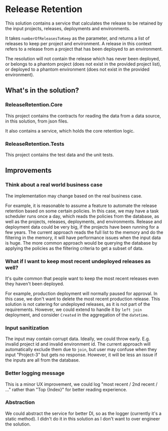 # Release Retention

This solution contains a service that calculates the release to be retained by the input projects, releases, deployments and environments.

It takes `numberOfReleasesToKeep` as the parameter, and returns a list of releases to keep per project and environment. A release in this context refers to a release from a project that has been deployed to an environment.

The resolution will not contain the release which has never been deployed, or belongs to a phantom project (does not exist in the provided project list), or deployed to a phantom environment (does not exist in the provided environment).

## What's in the solution?

### ReleaseRetention.Core

This project contains the contracts for reading the data from a data source, in this solution, from json files.

It also contains a service, which holds the core retention logic.

### ReleaseRetention.Tests

This project contains the test data and the unit tests.

## Improvements

### Think about a real world business case

The implementation may change based on the real business case.

For example, it is reasonable to assume a feature to automate the release retention based on some certain policies. In this case, we may have a task scheduler runs once a day, which reads the policies from the database, as well as the projects, releases, deployments, and environments. Release and deployment data could be very big, if the projects have been running for a few years. The current approach reads the full list to the memory and do the filtering in the memory, it will have performance issues when the input data is huge. The more common approach would be querying the database by applying the policies as the filtering criteria to get a subset of data.

### What if I want to keep most recent undeployed releases as well?

It's quite common that people want to keep the most recent releases even they haven't been deployed.

For example, production deployment will normally paused for approval. In this case, we don't want to delete the most recent production release. This solution is not catering for undeployed releases, as it is not part of the requirements. However, we could extend to handle it by `left join` deployment, and consider `Created` in the aggregation of the `datetime`.

### Input sanitization

The input may contain corrupt data. Ideally, we could throw early. E.g. invalid project id and invalid environment id. The current approach will automatically exclude them due to `join`, but user may confuse when they input "Project-3" but gets no response. However, it will be less an issue if the inputs are all from the database.

### Better logging message

This is a minor UX improvement, we could log "most recent / 2nd recent / ..." rather than "Top {Index}" for better reading experience.

### Abstraction

We could abstract the service for better DI, so as the logger (currently it's a static method). I didn't do it in this solution as I don't want to over engineer the solution.

